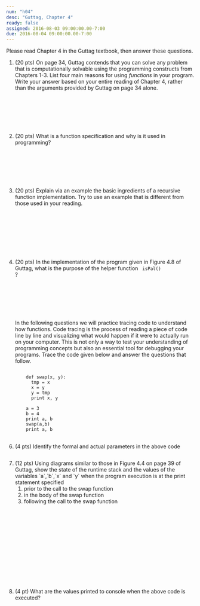 ```yaml
---
num: "h04"
desc: "Guttag, Chapter 4"
ready: false
assigned: 2016-08-03 09:00:00.00-7:00
due: 2016-08-04 09:00:00.00-7:00
---
```



Please read Chapter 4 in the Guttag textbook, then answer these questions.

<ol>

<li markdown="1" style="margin-bottom:8em;">

(20 pts) On page 34, Guttag contends that you can solve any problem that is computationally solvable using the programming constructs from Chapters 1-3. List four main reasons for using *functions* in your program. Write your answer based on your entire reading of Chapter 4, rather than the arguments provided by Guttag on page 34 alone.

</li>



<li markdown="1" style="margin-bottom:8em;">

(20 pts) What is a function specification and why is it used in programming?

</li>


<li markdown="1" style="margin-bottom:10em;" >

(20 pts) Explain via an example the basic ingredients of a recursive function implementation. Try to use an example that is different from those used in your reading.
</li>


<li markdown="1" style="margin-bottom:8em;" >

(20 pts) In the implementation of the program given in Figure 4.8 of Guttag, what is the purpose of the helper function <code> isPal() </code>? 

</li>


<li markdown="1" style="list-style-type: none" class = "page-break-before" >
In the following questions we will practice tracing code to understand how functions. Code tracing is the process of reading a piece of code line by line and visualizing what would happen if it were to actually run on your computer. This is not only a way to test your understanding of programming concepts but also an essential tool for debugging your programs. Trace the code given below and answer the questions that follow.

<pre>
<code> 
    def swap(x, y):
      tmp = x
      x = y
      y = tmp
      print x, y

    a = 3
    b = 4
    print a, b
    swap(a,b)
    print a, b
</code>
</pre>
</li>



<li markdown="1" style="margin-bottom:2em;">
 (4 pts) Identify the formal and actual parameters in the above code
</li>

<li markdown="1" style="margin-bottom:16em;">
(12 pts) Using diagrams similar to those in Figure 4.4 on page 39 of Guttag, show the state of the runtime stack and the values of the variables `a`,`b`,`x` and `y` when the program execution is at the print statement specified 

<ol>
<li>prior to the call to the swap function</li>
<li>in the body of the swap function </li>
<li>following the call to the swap function</li>
</ol>

</li>


<li markdown="1" style="margin-bottom:8em;">
(4 pt) What are the values printed to console when the above code is executed? 
</li>



</ol>
